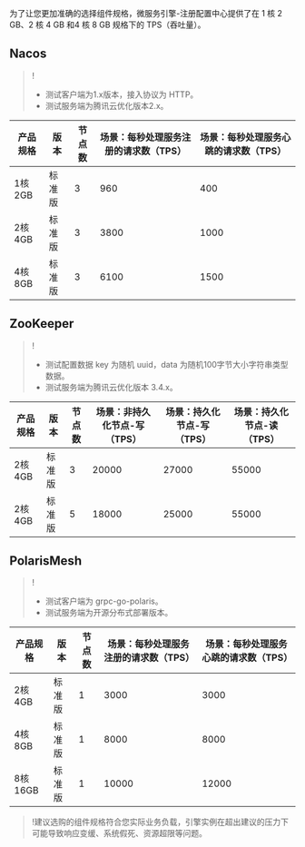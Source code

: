 为了让您更加准确的选择组件规格，微服务引擎-注册配置中心提供了在 1 核 2 GB、2 核  4 GB 和4 核 8 GB 规格下的 TPS（吞吐量）。
## Nacos
>!
>- 测试客户端为1.x版本，接入协议为 HTTP。
>- 测试服务端为腾讯云优化版本2.x。

| 产品规格 | 版本 | 节点数 | 场景：每秒处理服务注册的请求数（TPS） | 场景：每秒处理服务心跳的请求数（TPS） |
|-------|-------|-------|-------|-------|
|1核2GB|标准版|3|960|400|
|2核4GB|标准版|3|3800|1000|
|4核8GB|标准版|3|6100|1500|

## ZooKeeper
>!
>- 测试配置数据 key 为随机 uuid，data 为随机100字节大小字符串类型数据。
>- 测试服务端为腾讯云优化版本 3.4.x。

| 产品规格 | 版本 | 节点数 | 场景：非持久化节点-写（TPS） | 场景：持久化节点-写（TPS） | 场景：持久化节点-读（TPS）
|-------|-------|-------|-------|-------|-------|
|2核4GB|标准版|3|20000|27000|55000|
|2核4GB|标准版|5|18000|25000|55000|

## PolarisMesh
>!
>- 测试客户端为 grpc-go-polaris。
>- 测试服务端为开源分布式部署版本。

| 产品规格 | 版本 | 节点数 | 场景：每秒处理服务注册的请求数（TPS） | 场景：每秒处理服务心跳的请求数（TPS） |
|-------|-------|-------|-------|-------|
|2核4GB|标准版|1|3000|3000|
|4核8GB|标准版|1|8000|8000|
|8核16GB|标准版|1|10000|12000|

>!建议选购的组件规格符合您实际业务负载，引擎实例在超出建议的压力下可能导致响应变缓、系统假死、资源超限等问题。
